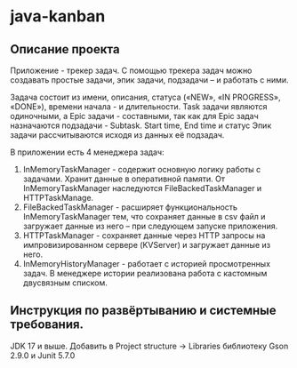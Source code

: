# java-kanban

## Описание проекта
Приложение - трекер задач. С помощью трекера задач можно создавать простые задачи, эпик задачи, подзадачи – 
и работать с ними. 

Задача состоит из имени, описания, статуса («NEW», «IN PROGRESS», «DONE»), времени начала - и длительности.
Task задачи являются одиночными, а Epic задачи - составными, так как для Epic задач назначаются подзадачи - Subtask.
Start time, End time и статус Эпик задачи рассчитываются исходя из данных её подзадач.

В приложении есть 4 менеджера задач:
1. InMemoryTaskManager - содержит основную логику работы с задачами. Хранит данные в оперативной памяти.
   От InMemoryTaskManager наследуются FileBackedTaskManager и HTTPTaskManage. 
2. FileBackedTaskManager - расширяет функциональность InMemoryTaskManager тем, что сохраняет данные в csv файл 
   и загружает данные из него – при следующем запуске приложения.
3. HTTPTaskManager - сохраняет данные через HTTP запросы на импровизированном сервере (KVServer) и загружает 
   данные из него.
4. InMemoryHistoryManager - работает с историей просмотренных задач. 
   В менеджере истории реализована работа с кастомным двусвязным списком.

## Инструкция по развёртыванию и системные требования.
JDK 17 и выше. Добавить в Project structure -> Libraries библиотеку Gson 2.9.0 и Junit 5.7.0
